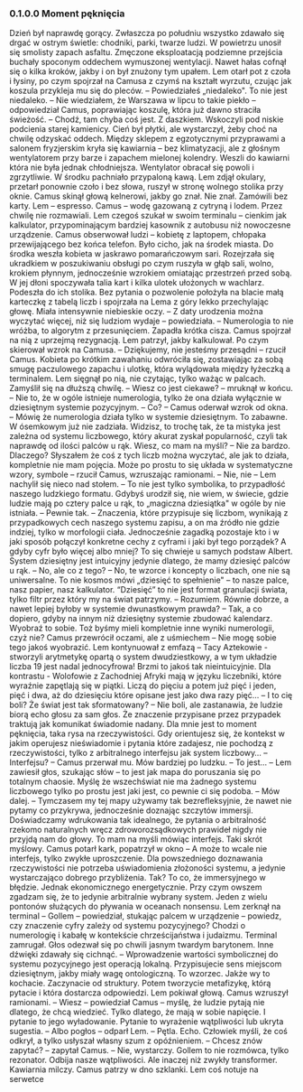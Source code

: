 ### 0.1.0.0 Moment pęknięcia

Dzień był naprawdę gorący. Zwłaszcza po południu wszystko zdawało się drgać w ostrym świetle: chodniki, parki, twarze ludzi. W powietrzu unosił się smolisty zapach asfaltu. Zmęczone eksploatacją podziemne przejścia buchały spoconym oddechem wymuszonej wentylacji. Nawet hałas cofnął się o kilka kroków, jakby i on był znużony tym upałem.
Lem otarł pot z czoła i łysiny, po czym spojrzał na Camusa z czymś na kształt wyrzutu, czując jak koszula przykleja mu się do pleców.
– Powiedziałeś „niedaleko". To nie jest niedaleko.
– Nie wiedziałem, że Warszawa w lipcu to takie piekło – odpowiedział
Camus, poprawiając koszulę, która już dawno straciła świeżość. – Chodź, tam chyba coś jest. Z daszkiem.
Wskoczyli pod niskie podcienia starej kamienicy. Cień był płytki, ale wystarczył, żeby choć na chwilę odzyskać oddech. Między sklepem
z egzotycznymi przyprawami a salonem fryzjerskim kryła się kawiarnia – bez klimatyzacji, ale z głośnym wentylatorem przy barze i zapachem mielonej kolendry.
Weszli do kawiarni która nie była jednak chłodniejsza. Wentylator obracał się powoli i zgrzytliwie. W środku pachniało przypaloną kawą. Lem zdjął okulary, przetarł ponownie czoło i bez słowa, ruszył w stronę wolnego stolika przy oknie.
Camus skinął głową kelnerowi, jakby go znał. Nie znał. Zamówili bez karty. Lem – espresso. Camus – wodę gazowaną z cytryną i lodem.
Przez chwilę nie rozmawiali. Lem czegoś szukał w swoim terminalu – cienkim jak kalkulator, przypominającym bardziej kasownik z autobusu niż nowoczesne urządzenie. Camus obserwował ludzi – kobietę z laptopem, chłopaka przewijającego bez końca telefon. Było cicho, jak na środek miasta.
Do środka weszła kobieta w jaskrawo pomarańczowym sari. Rozejrzała się ukradkiem w poszukiwaniu obsługi po czym ruszyła w głąb sali, wolno, krokiem płynnym, jednocześnie wzrokiem omiatając przestrzeń przed sobą. W jej dłoni spoczywała talia kart i kilka ulotek ułożonych w wachlarz. Podeszła do ich stolika. Bez pytania o pozwolenie położyła na blacie małą karteczkę z tabelą liczb i spojrzała na Lema z góry lekko przechylając głowę. Miała intensywnie niebieskie oczy.
– Z daty urodzenia można wyczytać więcej, niż się ludziom wydaje – powiedziała. – Numerologia to nie wróżba, to algorytm z przesunięciem.
Zapadła krótka cisza. Camus spojrzał na nią z uprzejmą rezygnacją. Lem patrzył, jakby kalkulował. Po czym skierował wzrok na Camusa.
– Dziękujemy, nie jesteśmy przesądni – rzucił Camus.
Kobieta po krótkim zawahaniu odwróciła się, zostawiając za sobą smugę paczulowego zapachu i ulotkę, która wylądowała między łyżeczką a terminalem. Lem sięgnął po nią, nie czytając, tylko ważąc w palcach. Zamyślił się na dłuższą chwilę.
– Wiesz co jest ciekawe? – mruknął w końcu. – Nie to, że w ogóle istnieje numerologia, tylko że ona działa wyłącznie w dziesiętnym systemie pozycyjnym.
– Co? – Camus oderwał wzrok od okna.
– Mówię że numerologia działa tylko w systemie dziesiętnym. To zabawne. W ósemkowym już nie zadziała. Widzisz, to trochę tak, że ta mistyka jest zależna od systemu liczbowego, który akurat zyskał popularność, czyli tak naprawdę od ilości palców u rąk. Wiesz, co mam na myśli?
– Nie za bardzo. Dlaczego? Słyszałem że coś z tych liczb można wyczytać, ale jak to działa, kompletnie nie mam pojęcia. Może po prostu to się układa w systematyczne wzory, symbole – rzucił Camus, wzruszając ramionami.
– Nie, nie – Lem nachylił się nieco nad stołem. – To nie jest tylko symbolika, to przypadłość naszego ludzkiego formatu. Gdybyś urodził się, nie wiem, w świecie, gdzie ludzie mają po cztery palce u rąk, to „magiczna dziesiątka" w ogóle by nie istniała.
– Pewnie tak.
– Znaczenia, które przypisuje się liczbom, wynikają z przypadkowych cech naszego systemu zapisu, a on ma źródło nie gdzie indziej, tylko w morfologii ciała. Jednocześnie zagadką pozostaje kto i w jaki sposób połączył konkretne cechy z cyframi i jaki był tego porządek? A gdyby cyfr było więcej albo mniej? To się chwieje u samych podstaw Albert. System dziesiętny jest intuicyjny jedynie dlatego, że mamy dziesięć palców u rąk.
– No, ale co z tego?
– No, te wzorce i koncepty o liczbach, one nie są uniwersalne. To nie kosmos mówi „dziesięć to spełnienie" – to nasze palce, nasz papier, nasz kalkulator. “Dziesięć” to nie jest format granulacji świata, tylko filtr przez który my na świat patrzymy.
– Rozumiem. Równie dobrze, a nawet lepiej byłoby w systemie dwunastkowym prawda?
– Tak, a co dopiero, gdyby na innym niż dziesiętny systemie zbudować kalendarz. Wyobraź to sobie. Toż byśmy mieli kompletnie inne wyniki numerologii, czyż nie?
Camus przewrócił oczami, ale z uśmiechem – Nie mogę sobie tego jakoś wyobrazić.
Lem kontynuował z emfazą – Tacy Aztekowie - stworzyli arytmetykę opartą o system dwudziestkowy, a w tym układzie liczba 19 jest nadal jednocyfrowa! Brzmi to jakoś tak nieintuicyjnie. Dla kontrastu - Wolofowie z Zachodniej Afryki mają w języku liczebniki, które wyraźnie zapętlają się w piątki. Liczą do pięciu a potem już pięć i jeden, pięć i dwa, aż do dziesięciu które opisane jest jako dwa razy pięć…
– I to cię boli? Że świat jest tak sformatowany?
– Nie boli, ale zastanawia, że ludzie biorą echo głosu za sam głos. Że znaczenie przypisane przez przypadek traktują jak komunikat świadomie nadany. Dla mnie jest to moment pęknięcia, taka rysa na rzeczywistości. Gdy orientujesz się, że kontekst w jakim operujesz nieświadomie i pytania które zadajesz, nie pochodzą z rzeczywistości, tylko z arbitralnego interfejsu jak system liczbowy…
– Interfejsu? – Camus przerwał mu. Mów bardziej po ludzku.
– To jest... – Lem zawiesił głos, szukając słów – to jest jak mapa do poruszania się po totalnym chaosie. Myślę że wszechświat nie ma żadnego systemu liczbowego tylko po prostu jest jaki jest, co pewnie ci się podoba.
– Mów dalej.
– Tymczasem my tej mapy używamy tak bezrefleksyjnie, że nawet nie pytamy co przykrywa, jednocześnie doznając szczytów immersji. Doświadczamy wdrukowania tak idealnego, że pytania o arbitralność rzekomo naturalnych wręcz zdroworozsądkowych prawideł nigdy nie przyjdą nam do głowy. To mam na myśli mówiąc interfejs. Taki skrót myślowy.
Camus potarł kark, popatrzył w okno – A może to wcale nie interfejs, tylko zwykłe uproszczenie. Dla powszedniego doznawania rzeczywistości nie potrzeba uświadomienia złożoności systemu, a jedynie wystarczająco dobrego przybliżenia. Tak? To co, że immersyjnego w błędzie. Jednak ekonomicznego energetycznie. Przy czym owszem zgadzam się, że to jedynie arbitralnie wybrany system. Jeden z wielu pontonów służących do pływania w oceanach nonsensu.
Lem zerknął na terminal – Gollem – powiedział, stukając palcem w urządzenie – powiedz, czy znaczenie cyfry zależy od systemu pozycyjnego? Chodzi o numerologię i kabałę w kontekście chrześcijaństwa i judaizmu.
Terminal zamrugał. Głos odezwał się po chwili jasnym twardym barytonem. Inne dźwięki zdawały się cichnąć.
– Wprowadzenie wartości symbolicznej do systemu pozycyjnego jest operacją lokalną. Przypisujecie sens miejscom dziesiętnym, jakby miały wagę ontologiczną. To wzorzec. Jakże wy to kochacie. Zaczynacie od struktury. Potem tworzycie metafizykę, którą pytacie i która dostarcza odpowiedzi.
Lem pokiwał głową. Camus wzruszył ramionami.
– Wiesz – powiedział Camus – myślę, że ludzie pytają nie dlatego, że chcą wiedzieć. Tylko dlatego, że mają w sobie napięcie. I pytanie to jego wyładowanie. Pytanie to wyrażenie wątpliwości lub ukryta sugestia.
– Albo pogłos – odparł Lem. – Pętla. Echo. Człowiek myśli, że coś odkrył, a tylko usłyszał własny szum z opóźnieniem.
– Chcesz znów zapytać? – zapytał Camus.
– Nie, wystarczy. Gollem to nie rozmówca, tylko rezonator. Odbija nasze wątpliwości. Ale inaczej niż zwykły transformer.
Kawiarnia milczy. Camus patrzy w dno szklanki. Lem coś notuje na serwetce
